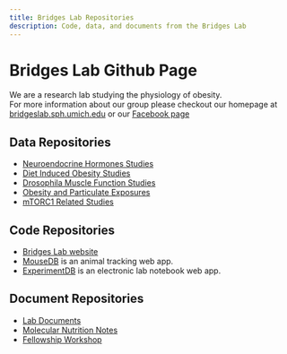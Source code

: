 ```yaml
---
title: Bridges Lab Repositories
description: Code, data, and documents from the Bridges Lab
---
```


# Bridges Lab Github Page

We are a research lab studying the physiology of obesity.  
For more information about our group please checkout our homepage at [bridgeslab.sph.umich.edu](http://bridgeslab.sph.umich.edu) or our [Facebook page](http://facebook.com/BridgesLab)

## Data Repositories

* [Neuroendocrine Hormones Studies](http://bridgeslab.github.io/CushingAcromegalyStudy)
* [Diet Induced Obesity Studies](https://github.com/BridgesLab/PredictorsDietInducedObesity)
* [Drosophila Muscle Function Studies](http://bridgeslab.github.io/DrosophilaMuscleFunction)
* [Obesity and Particulate Exposures](http://bridgeslab.github.io/ObesityParticulateTreatment)
* [mTORC1 Related Studies](http://bridgeslab.github.io/TissueSpecificTscKnockouts)

## Code Repositories

* [Bridges Lab website](https://github.com/BridgesLab/Lab-Website)
* [MouseDB](https://github.com/BridgesLab/mousedb) is an animal tracking web app.
* [ExperimentDB](https://github.com/BridgesLab/ExperimentDB) is an electronic lab notebook web app.

## Document Repositories

* [Lab Documents](https://bridgeslab.github.io/Lab-Documents)
* [Molecular Nutrition Notes](https://bridgeslab.github.io/MolecularNutrition/)
* [Fellowship Workshop](https://github.com/BridgesLab/FellowshipWorkshopDocuments)
